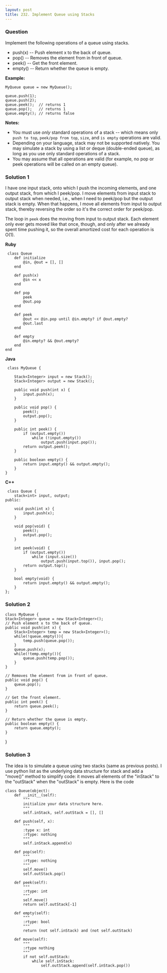```yaml
---
layout: post
title: 232. Implement Queue using Stacks
---
```

### Question
Implement the following operations of a queue using stacks.

  * push(x) -- Push element x to the back of queue.
  * pop() -- Removes the element from in front of queue.
  * peek() -- Get the front element.
  * empty() -- Return whether the queue is empty.

 **Example:**

    
    
    MyQueue queue = new MyQueue();
    
    queue.push(1);
    queue.push(2);  
    queue.peek();  // returns 1
    queue.pop();   // returns 1
    queue.empty(); // returns false

 **Notes:**

  * You must use _only_ standard operations of a stack -- which means only `push to top`, `peek/pop from top`, `size`, and `is empty` operations are valid.
  * Depending on your language, stack may not be supported natively. You may simulate a stack by using a list or deque (double-ended queue), as long as you use only standard operations of a stack.
  * You may assume that all operations are valid (for example, no pop or peek operations will be called on an empty queue).

### Solution 1
I have one input stack, onto which I push the incoming elements, and one
output stack, from which I peek/pop. I move elements from input stack to
output stack when needed, i.e., when I need to peek/pop but the output stack
is empty. When that happens, I move all elements from input to output stack,
thereby reversing the order so it's the correct order for peek/pop.

The loop in `peek` does the moving from input to output stack. Each element
only ever gets moved like that once, though, and only after we already spent
time pushing it, so the overall amortized cost for each operation is O(1).

 **Ruby**

    
    
     class Queue
        def initialize
            @in, @out = [], []
        end
    
        def push(x)
            @in << x
        end
    
        def pop
            peek
            @out.pop
        end
    
        def peek
            @out << @in.pop until @in.empty? if @out.empty?
            @out.last
        end
    
        def empty
            @in.empty? && @out.empty?
        end
    end
    

**Java**

    
    
     class MyQueue {
    
        Stack<Integer> input = new Stack();
        Stack<Integer> output = new Stack();
        
        public void push(int x) {
            input.push(x);
        }
    
        public void pop() {
            peek();
            output.pop();
        }
    
        public int peek() {
            if (output.empty())
                while (!input.empty())
                    output.push(input.pop());
            return output.peek();
        }
    
        public boolean empty() {
            return input.empty() && output.empty();
        }
    }
    

**C++**

    
    
     class Queue {
        stack<int> input, output;
    public:
    
        void push(int x) {
            input.push(x);
        }
    
        void pop(void) {
            peek();
            output.pop();
        }
    
        int peek(void) {
            if (output.empty())
                while (input.size())
                    output.push(input.top()), input.pop();
            return output.top();
        }
    
        bool empty(void) {
            return input.empty() && output.empty();
        }
    };


### Solution 2
    
    
    class MyQueue {
    Stack<Integer> queue = new Stack<Integer>();
    // Push element x to the back of queue.
    public void push(int x) {
        Stack<Integer> temp = new Stack<Integer>();
        while(!queue.empty()){
            temp.push(queue.pop());
        }
        queue.push(x);
        while(!temp.empty()){
            queue.push(temp.pop());
        }
    }
    
    // Removes the element from in front of queue.
    public void pop() {
        queue.pop();
    }
    
    // Get the front element.
    public int peek() {
        return queue.peek();
    }
    
    // Return whether the queue is empty.
    public boolean empty() {
        return queue.empty();
    }
    

}


### Solution 3
The idea is to simulate a queue using two stacks (same as previous posts). I
use python list as the underlying data structure for stack and add a "move()"
method to simplify code: it moves all elements of the "inStack" to the
"outStack" when the "outStack" is empty. Here is the code

    
    
    class Queue(object):
        def __init__(self):
            """
            initialize your data structure here.
            """
            self.inStack, self.outStack = [], []
    
        def push(self, x):
            """
            :type x: int
            :rtype: nothing
            """
            self.inStack.append(x)
    
        def pop(self):
            """
            :rtype: nothing
            """
            self.move()
            self.outStack.pop()
    
        def peek(self):
            """
            :rtype: int
            """
            self.move()
            return self.outStack[-1]
    
        def empty(self):
            """
            :rtype: bool
            """
            return (not self.inStack) and (not self.outStack) 
            
        def move(self):
            """
            :rtype nothing
            """
            if not self.outStack:
                while self.inStack:
                    self.outStack.append(self.inStack.pop())



